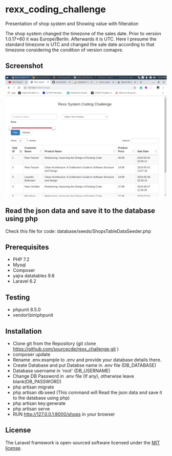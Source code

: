 # rexx_coding_challenge
Presentation of shop system and Showing value with filteration

The shop system changed the timezone of the sales date.
Prior to version 1.0.17+60 it was Europe/Berlin.
Afterwards it is UTC. Here I presume the standard timezone is UTC and changed the sale date according to that timezone considering the condition of version comapre.

## Screenshot

![alt text](https://github.com/sourcecde/rexx_challenge/blob/master/Screenshot_2019-12-23_15-58-33.png)

## Read the json data and save it to the database using php

Check this file for code:
database/seeds/ShopsTableDataSeeder.php

## Prerequisites

- PHP 7.2
- Mysql
- Composer
- yajra datatables 9.8
- Laravel 6.2

## Testing

- phpunit 8.5.0
- vendor\bin\phpunit

## Installation

- Clone git from the Repository (git clone https://github.com/sourcecde/rexx_challenge.git
)
- composer update
- Rename .env.example to .env and provide your database details there.
- Create Database and put Databse name in .env file (DB_DATABASE)
- Database username in 'root' (DB_USERNAME)
- Change DB Password in .env file (If any), otherwise leave blank(DB_PASSWORD)
- php artisan migrate
- php artisan db:seed (This command will Read the json data and save it to the database using php)
- php artisan key:generate
- php artisan serve
- RUN http://127.0.0.1:8000/shops in your browser

## License

The Laravel framework is open-sourced software licensed under the [MIT license](https://opensource.org/licenses/MIT).